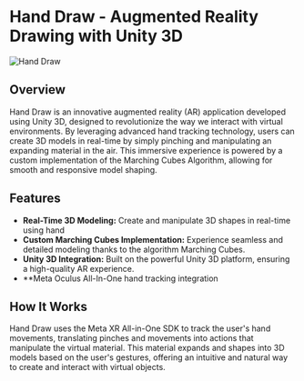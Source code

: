 # Hand Draw - Augmented Reality Drawing with Unity 3D
![Hand Draw](https://github.com/Joseph-Sailor-Usher/Hand-Draw/assets/100800088/c32cec52-7d0a-4436-a4c7-c3283d180cee)

## Overview

Hand Draw is an innovative augmented reality (AR) application developed using Unity 3D, designed to revolutionize the way we interact with virtual environments. By leveraging advanced hand tracking technology, users can create 3D models in real-time by simply pinching and manipulating an expanding material in the air. This immersive experience is powered by a custom implementation of the Marching Cubes Algorithm, allowing for smooth and responsive model shaping.

## Features

- **Real-Time 3D Modeling:** Create and manipulate 3D shapes in real-time using hand 
- **Custom Marching Cubes Implementation:** Experience seamless and detailed modeling thanks to the algorithm Marching Cubes.
- **Unity 3D Integration:** Built on the powerful Unity 3D platform, ensuring a high-quality AR experience.
- **Meta Oculus All-In-One hand tracking integration
## How It Works

Hand Draw uses the Meta XR All-in-One SDK to track the user's hand movements, translating pinches and movements into actions that manipulate the virtual material. This material expands and shapes into 3D models based on the user's gestures, offering an intuitive and natural way to create and interact with virtual objects.
